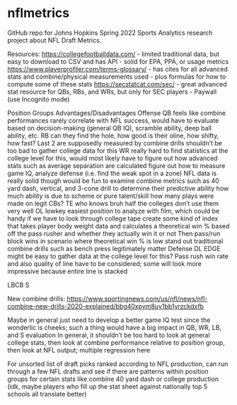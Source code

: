 # nflmetrics
GitHub repo for Johns Hopkins Spring 2022 Sports Analytics research project about NFL Draft Metrics.

Resources:
https://collegefootballdata.com/ - limited traditional data, but easy to download to CSV and has API - solid for EPA, PPA, or usage metrics
https://www.playerprofiler.com/terms-glossary/ - has cites for all advanced stats and combine/physical measurements used - plus formulas for how to compute some of these stats
https://secstatcat.com/sec/ - great advanced stat resource for QBs, RBs, and WRs, but only for SEC players - Paywall (use Incognito mode)



Position Groups Advantages/Disadvantages
Offense
QB 
feels like combine performances rarely correlate with NFL success, would have to evaluate based on decision-making (general QB IQ), scramble ability, deep ball ability, etc.
RB
can they find the hole, how good is their oline, how shifty, how fast? Last 2 are supposedly measured by combine drills 
shouldn’t be too bad to gather college data for this 
WR
really hard to find statistics at the college level for this, would most likely have to figure out how advanced stats such as average separation are calculated 
figure out how to measure game IQ, analyze defense (i.e. find the weak spot in a zone)
NFL data is really solid though
would be fun to examine combine metrics such as 40 yard dash, vertical, and 3-cone drill to determine their predictive ability 
how much ability is due to scheme or pure talent/skill
how many plays were made on legit CBs?
TE
who knows bruh half the colleges don’t use them very well
OL
lowkey easiest position to analyze with film, which could be handy if we have to look through college tape
create some kind of index that takes player body weight data and calculates a theoretical win % based off the pass rusher and whether they actually win it or not 
Then pass/run block wins in scenario where theoretical win % is low stand out
traditional combine drills such as bench press legitimately matter
Defense
DL
EDGE
might be easy to gather data at the college level for this? Pass rush win rate and also quality of line have to be considered; some will look more impressive because entire line is stacked 


LBCB
S

New combine drills: https://www.sportingnews.com/us/nfl/news/nfl-combine-new-drills-2020-explained/bbg40xpym8uy1bb1yrzckdxfb

Maybe in general just need to develop a better game IQ test since the wonderlic is cheeks; such a thing would have a big impact in QB, WR, LB, and S evaluation
In general, it shouldn’t be too hard to look at general college stats, then look at combine performance relative to position group, then look at NFL output; multiple regression here

For unsorted list of draft picks ranked according to NFL production, can run through a few NFL drafts and see if there are patterns within position groups for certain stats like combine 40 yard dash or college production (idk, maybe players who fill up the stat sheet against nationally top 5 schools all translate better) 
